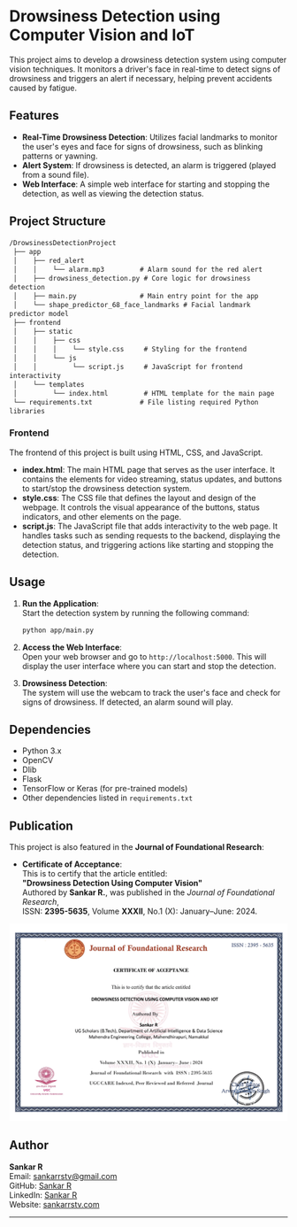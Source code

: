 # Drowsiness Detection using Computer Vision and IoT  

This project aims to develop a drowsiness detection system using computer vision techniques. It monitors a driver's face in real-time to detect signs of drowsiness and triggers an alert if necessary, helping prevent accidents caused by fatigue.  

## Features  

- **Real-Time Drowsiness Detection**: Utilizes facial landmarks to monitor the user's eyes and face for signs of drowsiness, such as blinking patterns or yawning.  
- **Alert System**: If drowsiness is detected, an alarm is triggered (played from a sound file).  
- **Web Interface**: A simple web interface for starting and stopping the detection, as well as viewing the detection status.  

## Project Structure  

```
/DrowsinessDetectionProject
 ├── app
 │    ├── red_alert
 │    │    └── alarm.mp3         # Alarm sound for the red alert
 │    ├── drowsiness_detection.py # Core logic for drowsiness detection
 │    ├── main.py                # Main entry point for the app
 │    └── shape_predictor_68_face_landmarks # Facial landmark predictor model
 ├── frontend
 │    ├── static
 │    │    ├── css
 │    │    │    └── style.css     # Styling for the frontend
 │    │    └── js
 │    │         └── script.js     # JavaScript for frontend interactivity
 │    └── templates
 │         └── index.html         # HTML template for the main page
 └── requirements.txt            # File listing required Python libraries
```

### Frontend  

The frontend of this project is built using HTML, CSS, and JavaScript.  

- **index.html**: The main HTML page that serves as the user interface. It contains the elements for video streaming, status updates, and buttons to start/stop the drowsiness detection system.  
- **style.css**: The CSS file that defines the layout and design of the webpage. It controls the visual appearance of the buttons, status indicators, and other elements on the page.  
- **script.js**: The JavaScript file that adds interactivity to the web page. It handles tasks such as sending requests to the backend, displaying the detection status, and triggering actions like starting and stopping the detection.  

## Usage  

1. **Run the Application**:  
   Start the detection system by running the following command:  
   ```bash
   python app/main.py
   ```  

2. **Access the Web Interface**:  
   Open your web browser and go to `http://localhost:5000`. This will display the user interface where you can start and stop the detection.  

3. **Drowsiness Detection**:  
   The system will use the webcam to track the user's face and check for signs of drowsiness. If detected, an alarm sound will play.  

## Dependencies  

- Python 3.x  
- OpenCV  
- Dlib  
- Flask  
- TensorFlow or Keras (for pre-trained models)  
- Other dependencies listed in `requirements.txt`  

## Publication  

This project is also featured in the **Journal of Foundational Research**:  

- **Certificate of Acceptance**:  
  This is to certify that the article entitled:  
  **"Drowsiness Detection Using Computer Vision"**  
  Authored by **Sankar R.**, was published in the *Journal of Foundational Research*,  
  ISSN: **2395-5635**, Volume **XXXII**, No.1 (X): January–June: 2024.  

![Certificate of Acceptance](assets/certificate-1.png)

## Author  

**Sankar R**  
Email: [sankarrstv@gmail.com](mailto:sankarrstv@gmail.com)  
GitHub: [Sankar R](https://github.com/SankarRstv)  
LinkedIn: [Sankar R](https://www.linkedin.com/in/sankarrstv)  
Website: [sankarrstv.com](https://sankarrstv.github.io/SankarRstv-Portfolio/)  

---  
